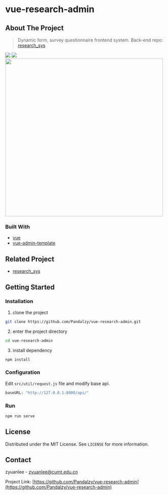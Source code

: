 # vue-research-admin

## About The Project

> Dynamic form, survey questionnaire frontend system. Back-end repo: [research_sys](https://github.com/Pandalzy/research_sys)

<img src="https://gitee.com/pandalzy/cloud_img/raw/master/imgs/20200820112910.png" />

<img src="https://gitee.com/pandalzy/cloud_img/raw/master/imgs/20200820112943.png" />

<img src="https://gitee.com/pandalzy/cloud_img/raw/master/imgs/20200820113217.png" width="500px" />

### Built With

-   [vue](https://vuejs.org/)
-   [vue-admin-template](https://github.com/PanJiaChen/vue-admin-template)

## Related Project

-   [research_sys](https://github.com/Pandalzy/research_sys)

## Getting Started

### Installation

1. clone the project

```sh
git clone https://github.com/Pandalzy/vue-research-admin.git
```

2. enter the project directory

```sh
cd vue-research-admin
```

3. install dependency

```sh
npm install
```

### Configuration

Edit `src/util/request.js` file and modify base api.

```python
baseURL: "http://127.0.0.1:8000/api/"
```

### Run

```sh
npm run serve
```

## License

Distributed under the MIT License. See `LICENSE` for more information.

## Contact

zyuanlee - zyuanlee@cumt.edu.cn

Project Link: [https://github.com/Pandalzy/vue-research-admin](https://github.com/Pandalzy/vue-research-admin)
